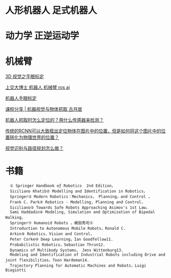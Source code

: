 # 人形机器人 足式机器人
# 动力学 正逆运动学
# 机械臂

[3D 视觉之手眼标定 ](https://mp.weixin.qq.com/s?__biz=MzA5MDE2MjQ0OQ==&mid=2652786821&idx=1&sn=297af3939075dbc926e6d785911104e9&chksm=8be524fbbc92aded68bacb1766df0a17127a96f22e1e39199f554b51511a1a9dae4a639810ef&mpshare=1&scene=1&srcid=1023DfPy7Uf0abGRRSDgJpy1&pass_ticket=GUYqMrcaykeEbRgrCw0aeD%2BfAzY39PVt%2Bi56mOUARZhCrsvWuLlkpUmDb3YAV5LN#rd)

[上交大博士 机器人 机械臂 ros ai](https://mp.weixin.qq.com/mp/homepage?__biz=MzA5MDE2MjQ0OQ==&hid=1&sn=47d7dfc323ce159a87d68d3e6d7fa09c&scene=18&devicetype=android-25&version=26070336&lang=zh_CN&nettype=WIFI&ascene=7&session_us=gh_e4a5e3dc2cde&pass_ticket=GUYqMrcaykeEbRgrCw0aeD%2BfAzY39PVt%2Bi56mOUARZhCrsvWuLlkpUmDb3YAV5LN&wx_header=1&scene=1)

[机器人手眼标定](https://github.com/Ewenwan/RoboCamCal)


[课程分享 | 机器视觉与物体抓取 古月居 ](https://mp.weixin.qq.com/s?__biz=MzIyMzkxODg0Mw==&mid=2247484445&idx=1&sn=8f10fb4ee78da414588ffabd3eb721a6&chksm=e817ab89df60229f5888a2ec660649d81f371f16f7eff60b982e78fea0a6fe1c0762bc433e15&mpshare=1&scene=1&srcid=1023JPEqq835Iu6CamiVpO2R&pass_ticket=GUYqMrcaykeEbRgrCw0aeD%2BfAzY39PVt%2Bi56mOUARZhCrsvWuLlkpUmDb3YAV5LN#rd)


[机器人抓取时怎么定位的？用什么传感器来检测？](https://www.zhihu.com/question/26199861/answer/154228960)

[传统的RCNN可以大致框出定位物体在图片中的位置，但是如何将这个图片中的位置转化为物理世界的位置？](https://www.zhihu.com/question/50868746/answer/123510561)

[视觉识别与路径规划怎么做？](https://www.zhihu.com/question/67982903)

# 书籍

      ① Springer Handbook oƒ Robotics  2nd Edition，
      Siciliano Khatib② Modelling and Identification in Robotics，
      Springer③ Modern Robotics：Mechanics， Planning，and Control ，
      Frank C. Park④ Robotics - Modelling, Planning and Control，
      Siciliano⑤ Towards Safe Robots Approaching Asimov's 1st Law，
      Sami Haddadin⑥ Modeling, Simulation and Optimization of Bipedal Walking，
      Springer⑦ Humanoid Robots ，梶田秀司⑧ 
      Introduction to Autonomous Mobile Robots，Ronald C.
      Arkin⑨ Robotics，Vision and Control，
      Peter Corke⑩ Deep Learning，Ian Goodfellow11.
      Probabilistic Robotics，Sebastian Thrun12. 
      Dynamics of Multibody Systems， Jens Wittenburg13. 
      Modeling and Identification of Industrial Robots including Drive and joint flexibilities，Toon Hardeman14. 
      Trajectory Planning for Automatic Machines and Robots，Luigi Biagiotti

